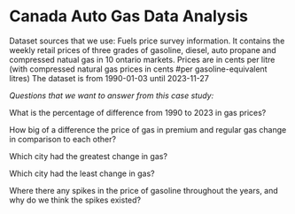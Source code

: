 # Canada Auto Gas Data Analysis

Dataset sources that we use: Fuels price survey information. It contains the weekly retail prices of three grades of gasoline, diesel, auto propane and compressed natual gas in 10 ontario markets. Prices are in cents per litre (with compressed natural gas prices in cents #per gasoline-equivalent litres) The dataset is from 1990-01-03 until 2023-11-27


*Questions that we want to answer from this case study:*


What is the percentage of difference from 1990 to 2023 in gas prices?

How big of a difference the price of gas in premium and regular gas change in comparison to each other?

Which city had the greatest change in gas?

Which city had the least change in gas?

Where there any spikes in the price of gasoline throughout the years, and why do we think the spikes existed?
